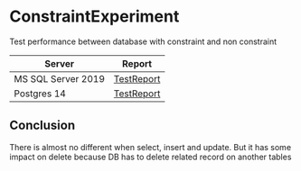 # ConstraintExperiment

Test performance between database with constraint and non constraint

|Server|Report|
|--|--|
|MS SQL Server 2019|[TestReport](TestReport-Mssql.md)|
|Postgres 14|[TestReport](TestReport-Postgres.md)|

## Conclusion

There is almost no different when select, insert and update.
But it has some impact on delete because DB has to delete related record on another tables
